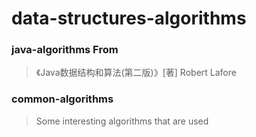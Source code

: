 # data-structures-algorithms

### java-algorithms From

> 《Java数据结构和算法(第二版)》[著] Robert Lafore

### common-algorithms

> Some interesting algorithms that are used
